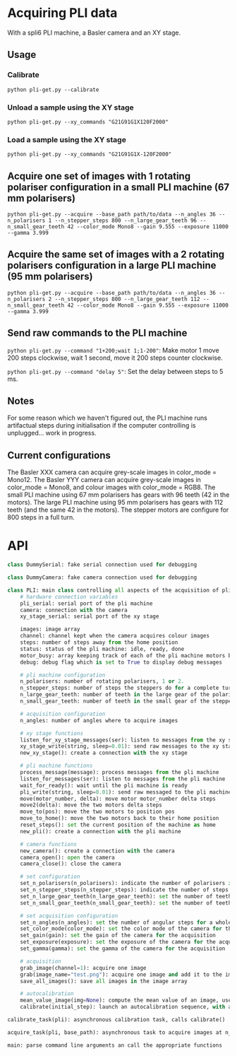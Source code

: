 # Acquiring PLI data

With a spli6 PLI machine, a Basler camera and an XY stage.

## Usage

### Calibrate
`python pli-get.py --calibrate`

### Unload a sample using the XY stage
`python pli-get.py --xy_commands "G21G91G1X120F2000"`

### Load a sample using the XY stage
`python pli-get.py --xy_commands "G21G91G1X-120F2000"`

## Acquire one set of images with 1 rotating polariser configuration in a small PLI machine (67 mm polarisers)
`python pli-get.py --acquire --base_path path/to/data --n_angles 36 --n_polarisers 1 --n_stepper_steps 800 --n_large_gear_teeth 96 --n_small_gear_teeth 42 --color_mode Mono8 --gain 9.555 --exposure 11000 --gamma 3.999`

## Acquire the same set of images with a 2 rotating polarisers configuration in a large PLI machine (95 mm polarisers)
`python pli-get.py --acquire --base_path path/to/data --n_angles 36 --n_polarisers 2 --n_stepper_steps 800 --n_large_gear_teeth 112 --n_small_gear_teeth 42 --color_mode Mono8 --gain 9.555 --exposure 11000 --gamma 3.999`

## Send raw commands to the PLI machine
`python pli-get.py --command "1+200;wait 1;1-200"`: Make motor 1 move 200 steps clockwise, wait 1 second, move it 200 steps counter clockwise.

`python pli-get.py --command "delay 5"`: Set the delay between steps to 5 ms.

## Notes

For some reason which we haven't figured out, the PLI machine runs artifactual steps during initialisation if the computer controlling is unplugged... work in progress.

## Current configurations
The Basler XXX camera can acquire grey-scale images in color_mode = Mono12.
The Basler YYY camera can acquire grey-scale images in color_mode = Mono8, and colour images with color_mode = RGB8.
The small PLI machine using 67 mm polarisers has gears with 96 teeth (42 in the motors).
The large PLI machine using 95 mm polarisers has gears with 112 teeth (and the same 42 in the motors).
The stepper motors are configure for 800 steps in a full turn.

# API

```python
class DummySerial: fake serial connection used for debugging
```

```python
class DummyCamera: fake camera connection used for debugging
```

```python
class PLI: main class controlling all aspects of the acquisition of pli data
    # hardware connection variables
    pli_serial: serial port of the pli machine
    camera: connection with the camera
    xy_stage_serial: serial port of the xy stage

    images: image array
    channel: channel kept when the camera acquires colour images
    steps: number of steps away from the home position
    status: status of the pli machine: idle, ready, done
    motor_busy: array keeping track of each of the pli machine motors being busy
    debug: debug flag which is set to True to display debug messages

    # pli machine configuration
    n_polarisers: number of rotating polarisers, 1 or 2.
    n_stepper_steps: number of steps the steppers do for a complete turn
    n_large_gear_teeth: number of teeth in the large gear of the polarisers
    n_small_gear_teeth: number of teeth in the small gear of the stepper motors

    # acquisition configuration
    n_angles: number of angles where to acquire images

    # xy stage functions
    listen_for_xy_stage_messages(ser): listen to messages from the xy stage
    xy_stage_write(string, sleep=0.01): send raw messages to the xy stage
    new_xy_stage(): create a connection with the xy stage

    # pli machine functions
    process_message(message): process messages from the pli machine
    listen_for_messages(ser): listen to messages from the pli machine
    wait_for_ready(): wait until the pli machine is ready
    pli_write(string, sleep=0.01): send raw messaged to the pli machine
    move(motor_number, delta): move motor motor_number delta steps
    move2(delta): move the two motors delta steps
    move_to(pos): move the two motors to position pos
    move_to_home(): move the two motors back to their home position
    reset_steps(): set the current position of the machine as home
    new_pli(): create a connection with the pli machine

    # camera functions
    new_camera(): create a connection with the camera
    camera_open(): open the camera
    camera_close(): close the camera

    # set configuration
    set_n_polarisers(n_polarisers): indicate the number of polarisers in the pli machine
    set_n_stepper_steps(n_stepper_steps): indicate the number of steps for a whole turn of the stepper motors in the pli machine
    set_n_large_gear_teeth(n_large_gear_teeth): set the number of teeth in the gear attached to the polarisers
    set_n_small_gear_teeth(n_small_gear_teeth): set the number of teeth in the gear attached to the motor

    # set acquisition configuration
    set_n_angles(n_angles): set the number of angular steps for a whole turn in the acquisition
    set_color_mode(color_mode): set the color mode of the camera for the acquisition
    set_gain(gain): set the gain of the camera for the acquisition
    set_exposure(exposure): set the exposure of the camera for the acquisition
    set_gamma(gamma): set the gamma of the camera for the acquisition

    # acquisition
    grab_image(channel=1): acquire one image
    grab(image_name="test.png"): acquire one image and add it to the image array
    save_all_images(): save all images in the image array

    # autocalibration
    mean_value_image(img=None): compute the mean value of an image, used for calibration.
    calibrate(initial_step): launch an autocalibration sequence, with an initial search step of initial_step
```

```python
calibrate_task(pli): asynchronous calibration task, calls calibrate()

acquire_task(pli, base_path): asynchronous task to acquire images at n_angles. The images are stored in a temporary image array and saved at base_path at the end.

main: parse command line arguments an call the appropriate functions
```
